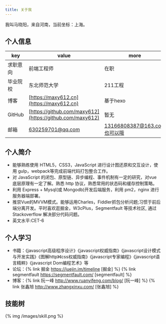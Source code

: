 ```yaml
---
title: 关于我
---
```


我叫马晓阳，来自河南，当前坐标：上海。

## 个人信息

| key | value | more |
| ----- | ---- | ---- |
| 求职意向 | 前端工程师 | 在职 |
| 毕业院校 | 东北师范大学 | 211工程 |
| 博客 | [https://maxy612.cn](https://maxy612.cn) | 基于hexo |
| GitHub | [https://github.com/maxy612](https://github.com/maxy612) | 暂无 |
| 邮箱 | 630259701@qq.com | 13166808387@163.com也可以哦 |

## 个人简介

* 能够熟练使用 HTML5，CSS3，JavaScript 进行设计图还原和交互设计，使用 gulp，webpack等完成前端代码打包整合工作。
* 对 JavaScript 的闭包、原型链、异步编程、事件机制有一定的研究，对vue底层原理有一定了解。熟悉 http 协议，熟悉常用的状态码和缓存控制策略。
* 利用 Express + Mysql(或 Mongodb)开发后端服务，利用 pm2，nginx 进行服务器端部署。
* 推崇Vue的MVVM模式。能够运用Charles，Fiddler抓包分析问题;习惯于前后端分离开发。平时喜欢逛掘金，W3cPlus，Segmentfault 等技术社区, 通过 Stackoverflow 解决部分代码问题。
* 英文水平:CET-6


## 个人学习
- 书籍：《javascript高级程序设计》《javascript权威指南》《javascript设计模式与开发实践》《图解http》《css权威指南》《javascript专家编程》《javascript语言精粹》《javascript Dom编程艺术》等
- 论坛：{% link 掘金 https://juejin.im/timeline [掘金] %} {% link segmentfault https://segmentfault.com/ [segmentfault] %}
- 博客：{% link 阮一峰 http://www.ruanyifeng.com/blog/ [阮一峰] %} {% link 张鑫旭 http://www.zhangxinxu.com/ [张鑫旭] %}

## 技能树

{% img /images/skill.png %}
